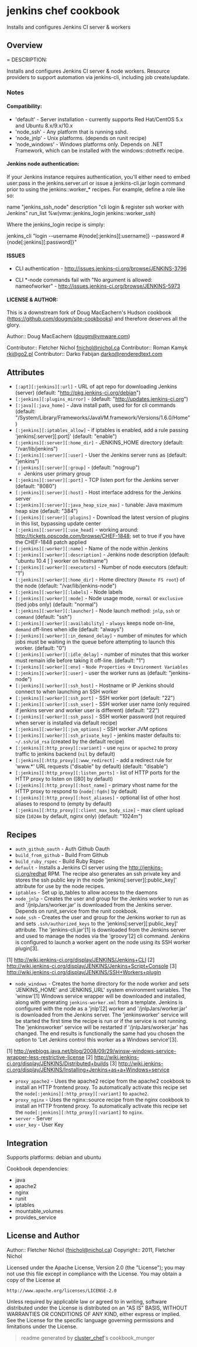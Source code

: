# jenkins chef cookbook

Installs and configures Jenkins CI server & workers

## Overview

= DESCRIPTION:

Installs and configures Jenkins CI server & node workers.  Resource providers to support automation via jenkins-cli, including job create/update.

### Notes

#### Compatibility:
 
* 'default' - Server installation - currently supports Red Hat/CentOS 5.x and Ubuntu 8.x/9.x/10.x
* 'node_ssh' - Any platform that is running sshd.
* 'node_jnlp' - Unix platforms. (depends on runit recipe)
* 'node_windows' - Windows platforms only.  Depends on .NET Framework, which can be installed with the windows::dotnetfx recipe.

#### Jenkins node authentication:

If your Jenkins instance requires authentication, you'll either need to embed user:pass in the jenkins.server.url or issue a jenkins-cli.jar login command prior to using the jenkins::worker_* recipes.  For example, define a role like so:

  name "jenkins_ssh_node"
  description "cli login & register ssh worker with Jenkins"
  run_list %w(vmw::jenkins_login jenkins::worker_ssh)

Where the jenkins_login recipe is simply:

  jenkins_cli "login --username #{node[:jenkins][:username]} --password #{node[:jenkins][:password]}"


#### ISSUES

* CLI authentication - http://issues.jenkins-ci.org/browse/JENKINS-3796

* CLI *-node commands fail with "No argument is allowed: nameofworker" - http://issues.jenkins-ci.org/browse/JENKINS-5973

#### LICENSE & AUTHOR:

This is a downstream fork of Doug MacEachern's Hudson cookbook (https://github.com/dougm/site-cookbooks) and therefore deserves all the glory.

Author:: Doug MacEachern (<dougm@vmware.com>)

Contributor:: Fletcher Nichol <fnichol@nichol.ca>
Contributor:: Roman Kamyk <rkj@go2.pl>
Contributor:: Darko Fabijan <darko@renderedtext.com>

## Attributes

* `[:apt][:jenkins][:url]`            - URL of apt repo for downloading Jenkins (server) (default: "http://pkg.jenkins-ci.org/debian")
* `[:jenkins][:plugins_mirror]`       -  (default: "http://updates.jenkins-ci.org")
* `[:java][:java_home]`            - Java install path, used for for cli commands (default: "/System/Library/Frameworks/JavaVM.framework/Versions/1.6.0/Home")
* `[:jenkins][:iptables_allow]`       - if iptables is enabled, add a rule passing 'jenkins[:server][:port]' (default: "enable")
* `[:jenkins][:server][:home_dir]`        - JENKINS_HOME directory (default: "/var/lib/jenkins")
* `[:jenkins][:server][:user]`        - User the Jenkins server runs as (default: "jenkins")
* `[:jenkins][:server][:group]`       -  (default: "nogroup")
  - Jenkins user primary group
* `[:jenkins][:server][:port]`        - TCP listen port for the Jenkins server (default: "8080")
* `[:jenkins][:server][:host]`        - Host interface address for the Jenkins server
* `[:jenkins][:server][:java_heap_size_max]`    - tunable: Java maximum heap size (default: "384")
* `[:jenkins][:server][:plugins]`     - Download the latest version of plugins in this list, bypassing update center
* `[:jenkins][:server][:use_head]`    - working around: http://tickets.opscode.com/browse/CHEF-1848; set to true if you have the CHEF-1848 patch applied
* `[:jenkins][:worker][:name]`          - Name of the node within Jenkins
* `[:jenkins][:worker][:description]`   - Jenkins node description (default: "ubuntu 10.4 [  ] worker on hostname")
* `[:jenkins][:worker][:executors]`     - Number of node executors (default: "1")
* `[:jenkins][:worker][:home_dir]`          - Home directory (`Remote FS root`) of the node (default: "/var/lib/jenkins-node")
* `[:jenkins][:worker][:labels]`        - Node labels
* `[:jenkins][:worker][:mode]`          - Node usage mode, `normal` or `exclusive` (tied jobs only) (default: "normal")
* `[:jenkins][:worker][:launcher]`      - Node launch method: `jnlp`, `ssh` or `command` (default: "ssh")
* `[:jenkins][:worker][:availability]`  - `always` keeps node on-line, `demand` off-lines when idle (default: "always")
* `[:jenkins][:worker][:in_demand_delay]` - number of minutes for which jobs must be waiting in the queue before attempting to launch this worker. (default: "0")
* `[:jenkins][:worker][:idle_delay]`    - number of minutes that this worker must remain idle before taking it off-line.  (default: "1")
* `[:jenkins][:worker][:env]`           - `Node Properties` -> `Environment Variables`
* `[:jenkins][:worker][:user]`          - user the worker runs as (default: "jenkins-node")
* `[:jenkins][:worker][:ssh_host]`      - Hostname or IP Jenkins should connect to when launching an SSH worker
* `[:jenkins][:worker][:ssh_port]`      - SSH worker port (default: "22")
* `[:jenkins][:worker][:ssh_user]`      - SSH worker user name (only required if jenkins server and worker user is different) (default: "22")
* `[:jenkins][:worker][:ssh_pass]`      - SSH worker password (not required when server is installed via default recipe)
* `[:jenkins][:worker][:jvm_options]`   - SSH worker JVM options
* `[:jenkins][:worker][:ssh_private_key]` - jenkins master defaults to: `~/.ssh/id_rsa` (created by the default recipe)
* `[:jenkins][:http_proxy][:variant]` - use `nginx` or `apache2` to proxy traffic to jenkins backend (`nil` by default)
* `[:jenkins][:http_proxy][:www_redirect]` - add a redirect rule for 'www.*' URL requests ("disable" by default) (default: "disable")
* `[:jenkins][:http_proxy][:listen_ports]` - list of HTTP ports for the HTTP proxy to listen on ([80] by default)
* `[:jenkins][:http_proxy][:host_name]` - primary vhost name for the HTTP proxy to respond to (`node[:fqdn]` by default)
* `[:jenkins][:http_proxy][:host_aliases]` - optional list of other host aliases to respond to (empty by default)
* `[:jenkins][:http_proxy][:client_max_body_size]` - max client upload size (`1024m` by default, nginx only) (default: "1024m")

## Recipes 

* `auth_github_oauth`        - Auth Github Oauth
* `build_from_github`        - Build From Github
* `build_ruby_rspec`         - Build Ruby Rspec
* `default`                  - Installs a Jenkins CI server using the http://jenkins-ci.org/redhat RPM.  The recipe also generates an ssh private key and stores the ssh public key in the node 'jenkins[:server][:public_key]' attribute for use by the node recipes.
* `iptables`                 - Set up ip_tables to allow access to the daemons
* `node_jnlp`                - Creates the user and group for the Jenkins worker to run as and '/jnlpJars/worker.jar' is downloaded from the Jenkins server.  Depends on runit_service from the runit cookbook.
* `node_ssh`                 - Creates the user and group for the Jenkins worker to run as and sets `.ssh/authorized_keys` to the 'jenkins[:server][:public_key]' attribute.  The 'jenkins-cli.jar'[1] is downloaded from the Jenkins server and used to manage the nodes via the 'groovy'[2] cli command.  Jenkins is configured to launch a worker agent on the node using its SSH worker plugin[3].

[1] http://wiki.jenkins-ci.org/display/JENKINS/Jenkins+CLI
[2] http://wiki.jenkins-ci.org/display/JENKINS/Jenkins+Script+Console
[3] http://wiki.jenkins-ci.org/display/JENKINS/SSH+Workers+plugin
* `node_windows`             - Creates the home directory for the node worker and sets 'JENKINS_HOME' and 'JENKINS_URL' system environment variables.  The 'winsw'[1] Windows service wrapper will be downloaded and installed, along with generating `jenkins-worker.xml` from a template.  Jenkins is configured with the node as a 'jnlp'[2] worker and '/jnlpJars/worker.jar' is downloaded from the Jenkins server.  The 'jenkinsworker' service will be started the first time the recipe is run or if the service is not running.  The 'jenkinsworker' service will be restarted if '/jnlpJars/worker.jar' has changed.  The end results is functionally the same had you chosen the option to 'Let Jenkins control this worker as a Windows service'[3].

[1] http://weblogs.java.net/blog/2008/09/29/winsw-windows-service-wrapper-less-restrictive-license
[2] http://wiki.jenkins-ci.org/display/JENKINS/Distributed+builds
[3] http://wiki.jenkins-ci.org/display/JENKINS/Installing+Jenkins+as+a+Windows+service
* `proxy_apache2`            - Uses the apache2 recipe from the apache2 cookbook to install an HTTP frontend proxy. To automatically activate this recipe set the `node[:jenkins][:http_proxy][:variant]` to `apache2`.
* `proxy_nginx`              - Uses the nginx::source recipe from the nginx cookbook to install an HTTP frontend proxy. To automatically activate this recipe set the `node[:jenkins][:http_proxy][:variant]` to `nginx`.
* `server`                   - Server
* `user_key`                 - User Key
## Integration

Supports platforms: debian and ubuntu

Cookbook dependencies:
* java
* apache2
* nginx
* runit
* iptables
* mountable_volumes
* provides_service


## License and Author

Author::                Fletcher Nichol (<fnichol@nichol.ca>)
Copyright::             2011, Fletcher Nichol

Licensed under the Apache License, Version 2.0 (the "License");
you may not use this file except in compliance with the License.
You may obtain a copy of the License at

    http://www.apache.org/licenses/LICENSE-2.0

Unless required by applicable law or agreed to in writing, software
distributed under the License is distributed on an "AS IS" BASIS,
WITHOUT WARRANTIES OR CONDITIONS OF ANY KIND, either express or implied.
See the License for the specific language governing permissions and
limitations under the License.

> readme generated by [cluster_chef](http://github.com/infochimps/cluster_chef)'s cookbook_munger
